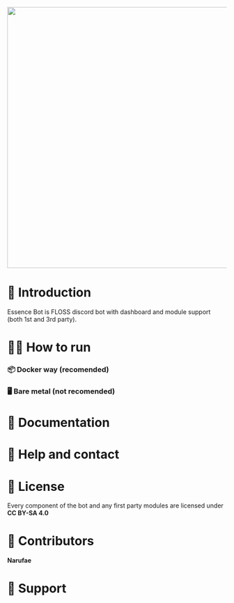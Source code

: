 <div>
    <p align="center"><img src="https://cdn.discordapp.com/attachments/909529151478841406/1219065265333997648/banner-frame-essence-bot-bg.svg?ex=6609f200&is=65f77d00&hm=c29725721f859372ff62e4bbd45fb987a138838cfc48d16659fa12c7bb9b06e9&" width="600"></img></p>
</div>

# 📖 Introduction

Essence Bot is FLOSS discord bot with dashboard and module support (both 1st and 3rd party).

# 🧑‍💻 How to run

### 📦 Docker way (**recomended**)

### 🖥️ Bare metal (**not recomended**)

# 📄 Documentation

# 💬 Help and contact

# 📃 License

Every component of the bot and any first party modules are licensed under **CC BY-SA 4.0**

# 🤝 Contributors

**Narufae**
 
# 💖 Support
